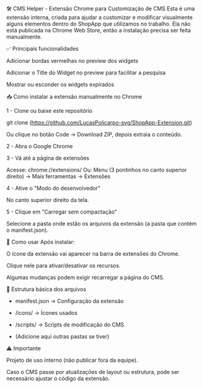🛠️ CMS Helper - Extensão Chrome para Customização de CMS
Esta é uma extensão interna, criada para ajudar a customizar e modificar visualmente alguns elementos dentro do ShopApp que utilizamos no trabalho.
Ela não está publicada na Chrome Web Store, então a instalação precisa ser feita manualmente.

✅ Principais funcionalidades

Adicionar bordas vermelhas no preview dos widgets

Adicionar o Title do Widget no preview para facilitar a pesquisa

Mostrar ou esconder os widgets expirados



📥 Como instalar a extensão manualmente no Chrome


1 - Clone ou baixe este repositório

git clone (https://github.com/LucasPolicarpo-svg/ShopApp-Extension.git)

Ou clique no botão Code → Download ZIP, depois extraia o conteúdo.

2 - Abra o Google Chrome

3 - Vá até a página de extensões

Acesse:
chrome://extensions/
Ou:
Menu (3 pontinhos no canto superior direito) → Mais ferramentas → Extensões

4 - Ative o "Modo do desenvolvedor"

No canto superior direito da tela.

5 - Clique em "Carregar sem compactação"

Selecione a pasta onde estão os arquivos da extensão (a pasta que contém o manifest.json).



🚀 Como usar
Após instalar:

O ícone da extensão vai aparecer na barra de extensões do Chrome.

Clique nele para ativar/desativar os recursos.

Algumas mudanças podem exigir recarregar a página do CMS.



🧱 Estrutura básica dos arquivos

* manifest.json → Configuração da extensão

* /icons/ → Ícones usados

* /scripts/ → Scripts de modificação do CMS

* (Adicione aqui outras pastas se tiver)

  

⚠️ Importante

Projeto de uso interno (não publicar fora da equipe).

Caso o CMS passe por atualizações de layout ou estrutura, pode ser necessário ajustar o código da extensão.
